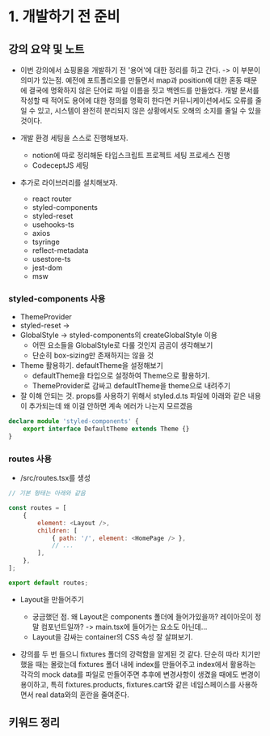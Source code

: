 # 1. 개발하기 전 준비

## 강의 요약 및 노트

- 이번 강의에서 쇼핑몰을 개발하기 전 '용어'에 대한 정리를 하고 간다. -> 이 부분이 의미가 있는점. 예전에 포트폴리오를 만들면서 map과 position에 대한 혼동 때문에 결국에 명확하지 않은 단어로 파일 이름을 짓고 백엔드를 만들었다. 개발 문서를 작성할 때 적어도 용어에 대한 정의를 명확히 한다면 커뮤니케이션에서도 오류를 줄일 수 있고, 시스템이 완전히 분리되지 않은 상황에서도 오해의 소지를 줄일 수 있을 것이다.

- 개발 환경 세팅을 스스로 진행해보자.
    - notion에 따로 정리해둔 타입스크립트 프로젝트 세팅 프로세스 진행
    - CodeceptJS 세팅
- 추가로 라이브러리를 설치해보자.
    - react router
    - styled-components
    - styled-reset
    - usehooks-ts
    - axios
    - tsyringe
    - reflect-metadata
    - usestore-ts
    - jest-dom
    - msw

### styled-components 사용

- ThemeProvider
- styled-reset -> <Reset />
- GlobalStyle -> styled-components의 createGlobalStyle 이용
    - 어떤 요소들을 GlobalStyle로 다룰 것인지 곰곰이 생각해보기
    - 단순히 box-sizing만 존재하지는 않을 것
- Theme 활용하기. defaultTheme을 설정해보기
    - defaultTheme을 타입으로 설정하여 Theme으로 활용하기.
    - ThemeProvider로 감싸고 defaultTheme을 theme으로 내려주기
- 잘 이해 안되는 것. props를 사용하기 위해서 styled.d.ts 파일에 아래와 같은 내용이 추가되는데 왜 이걸 안하면 계속 에러가 나는지 모르겠음

```typescript
declare module 'styled-components' {
    export interface DefaultTheme extends Theme {}
}
```

### routes 사용

- /src/routes.tsx를 생성

```javascript
// 기본 형태는 아래와 같음

const routes = [
    {
        element: <Layout />,
        children: [
            { path: '/', element: <HomePage /> },
            // ...
        ],
    },
];

export default routes;
```

- Layout을 만들어주기
    - 궁금했던 점. 왜 Layout은 components 폴더에 들어가있을까? 레이아웃이 정말 컴포넌트일까? -> main.tsx에 들어가는 요소도 아닌데...
    - Layout을 감싸는 container의 CSS 속성 잘 살펴보기. 

- 강의를 두 번 들으니 fixtures 폴더의 강력함을 알게된 것 같다. 단순히 따라 치기만 했을 때는 몰랐는데 fixtures 폴더 내에 index를 만들어주고 index에서 활용하는 각각의 mock data를 파일로 만들어주면 추후에 변경사항이 생겼을 때에도 변경이 용이하고, 특히 fixtures.products, fixtures.cart와 같은 네임스페이스를 사용하면서 real data와의 혼란을 줄여준다.

## 키워드 정리
